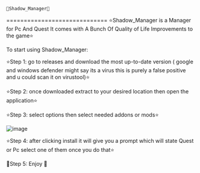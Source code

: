     🌌Shadow_Manager🌌
=============================
⭐Shadow_Manager is a Manager for Pc And Quest It comes with A Bunch Of Quality of Life Improvements to the game⭐

To start using Shadow_Manager:

⭐Step 1: go to releases and download the most up-to-date version ( google and windows defender might say its a virus this is purely a false positive and u could scan it on virustool)⭐

⭐Step 2: once downloaded extract to your desired location then open the application⭐

⭐Step 3: select options then select needed addons or mods⭐

![image](https://github.com/buzzbuzz11/Shadow_Manager/assets/134853991/6165d9d6-21da-4e0b-913e-89de3f3431fa)

⭐Step 4: after clicking install it will give you a prompt which will state Quest or Pc select one of them once you do that⭐

🙂Step 5: Enjoy 🙂
